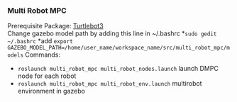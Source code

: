 ### Multi Robot MPC  
Prerequisite Package: [Turtlebot3](https://emanual.robotis.com/docs/en/platform/turtlebot3/simulation/)  
Change gazebo model path by adding this line in ~/.bashrc
*```sudo gedit ~/.bashrc```
*add ```export GAZEBO_MODEL_PATH=/home/user_name/workspace_name/src/multi_robot_mpc/models```
Commands: 
* ```roslaunch multi_robot_mpc multi_robot_nodes.launch``` launch DMPC node for each robot
* ```roslaunch multi_robot_mpc multi_robot_env.launch``` multirobot environment in gazebo
